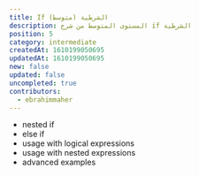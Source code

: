 ```yaml
---
title: If الشرطية (متوسط)
description: المستوى المتوسط من شرح if الشرطية
position: 5
category: intermediate
createdAt: 1610199050695
updatedAt: 1610199050695
new: false
updated: false
uncompleted: true
contributors:
  - ebrahimmaher
---
```



- nested if
- else if
- usage with logical expressions
- usage with nested expressions
- advanced examples
